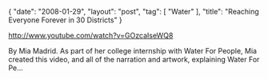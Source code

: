 {
   "date": "2008-01-29",
   "layout": "post",
   "tag": [
      "Water"
   ],
   "title": "Reaching Everyone Forever in 30 Districts"
}

http://www.youtube.com/watch?v=GOzcaIseWQ8 

By Mia Madrid. As part of her college internship with Water For People, Mia created this video, and all of the narration and artwork, explaining Water For Pe...